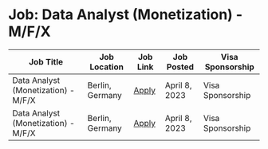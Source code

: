 # Job: Data Analyst (Monetization) - M/F/X

| Job Title | Job Location | Job Link | Job Posted | Visa Sponsorship |
| --- | --- | --- | --- | --- |
| Data Analyst (Monetization) - M/F/X | Berlin, Germany | [Apply](https://boards.eu.greenhouse.io/popcore/jobs/4111527101) | April 8, 2023 | Visa Sponsorship |
| Data Analyst (Monetization) - M/F/X | Berlin, Germany | [Apply](https://boards.eu.greenhouse.io/popcore/jobs/4111527101) | April 8, 2023 | Visa Sponsorship |
